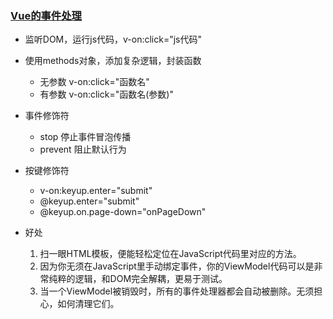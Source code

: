### [Vue的事件处理](vue-learn/04-event.html) ###
- 监听DOM，运行js代码，v-on:click="js代码"
- 使用methods对象，添加复杂逻辑，封装函数
	- 无参数		v-on:click="函数名"
	- 有参数		v-on:click="函数名(参数)"
- 事件修饰符
	- stop		停止事件冒泡传播
	- prevent	阻止默认行为
- 按键修饰符
	- v-on:keyup.enter="submit"
	- @keyup.enter="submit"
	- @keyup.on.page-down="onPageDown"

- 好处
	1. 扫一眼HTML模板，便能轻松定位在JavaScript代码里对应的方法。
	2. 因为你无须在JavaScript里手动绑定事件，你的ViewModel代码可以是非常纯粹的逻辑，和DOM完全解耦，更易于测试。
	3. 当一个ViewModel被销毁时，所有的事件处理器都会自动被删除。无须担心，如何清理它们。